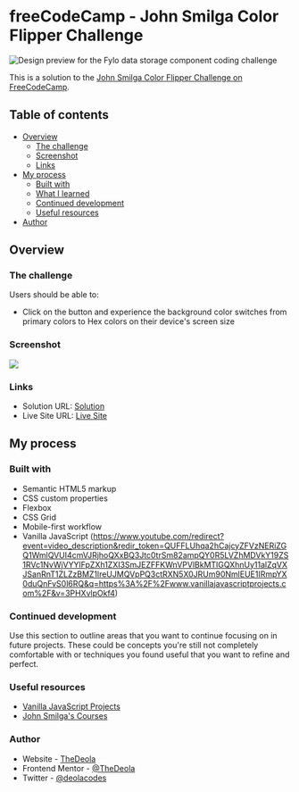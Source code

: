 # freeCodeCamp - John Smilga Color Flipper Challenge

![Design preview for the Fylo data storage component coding challenge](./design/desktop-preview.jpg)

This is a solution to the [John Smilga Color Flipper Challenge  on FreeCodeCamp](https://www.youtube.com/redirect?event=video_description&redir_token=QUFFLUhqa0JEajNMRldyX2F5OFVJeGh6dDJZVkN3ZFhnQXxBQ3Jtc0tseURWcVRpTGo2VXpna2JSTEh2TEZFRE5kOTVVYTdLVDRaQ1pkbmJwLUJRLXRDcmpDcVlvMGNmSWlzaVZSeWlqOTJsbWNib2JoblBSOTZhejNaMkUzYmo2UXM1MWdEV1NfSGE3eEJIZ0pPd180RHZ1cw&q=https%3A%2F%2Fgithub.com%2Fjohn-smilga%2Fjavascript-basic-projects&v=3PHXvlpOkf4). 

## Table of contents

- [Overview](#overview)
  - [The challenge](#the-challenge)
  - [Screenshot](#screenshot)
  - [Links](#links)
- [My process](#my-process)
  - [Built with](#built-with)
  - [What I learned](#what-i-learned)
  - [Continued development](#continued-development)
  - [Useful resources](#useful-resources)
- [Author](#author)

## Overview

### The challenge

Users should be able to:

- Click on the button and experience the background color switches from primary colors to Hex colors on their device's screen size

### Screenshot

![](./screenshot.jpg)


### Links

- Solution URL: [Solution](https://your-solution-url.com)
- Live Site URL: [Live Site](https://your-live-site-url.com)

## My process

### Built with

- Semantic HTML5 markup
- CSS custom properties
- Flexbox
- CSS Grid
- Mobile-first workflow
- Vanilla JavaScript (https://www.youtube.com/redirect?event=video_description&redir_token=QUFFLUhqa2hCajcyZFVzNERiZGQ1WmlQVUI4cmVJRjhoQXxBQ3Jtc0trSm82ampQY0R5LVZhMDVkY19ZS1RVc1NvWjVYYlFpZXh1ZXI3SmJEZFFKWnVPVlBkMTlGQXhnUy11alZqVXJSanRnT1ZLZzBMZ1lreUJMQVpPQ3ctRXN5X0JRUm90NmlEUE1IRmpYX0duQnFvS0l6RQ&q=https%3A%2F%2Fwww.vanillajavascriptprojects.com%2F&v=3PHXvlpOkf4)


### Continued development

Use this section to outline areas that you want to continue focusing on in future projects. These could be concepts you're still not completely comfortable with or techniques you found useful that you want to refine and perfect.


### Useful resources

- [Vanilla JavaScript Projects](https://www.youtube.com/redirect?event=video_description&redir_token=QUFFLUhqa2hCajcyZFVzNERiZGQ1WmlQVUI4cmVJRjhoQXxBQ3Jtc0trSm82ampQY0R5LVZhMDVkY19ZS1RVc1NvWjVYYlFpZXh1ZXI3SmJEZFFKWnVPVlBkMTlGQXhnUy11alZqVXJSanRnT1ZLZzBMZ1lreUJMQVpPQ3ctRXN5X0JRUm90NmlEUE1IRmpYX0duQnFvS0l6RQ&q=https%3A%2F%2Fwww.vanillajavascriptprojects.com%2F&v=3PHXvlpOkf4)
- [John Smilga's Courses](https://www.youtube.com/codingaddict) 

### Author

- Website - [TheDeola](https://thedeola.netlify.app/)
- Frontend Mentor - [@TheDeola](https://www.frontendmentor.io/profile/yourusername)
- Twitter - [@deolacodes](https://www.twitter.com/deolacodes)